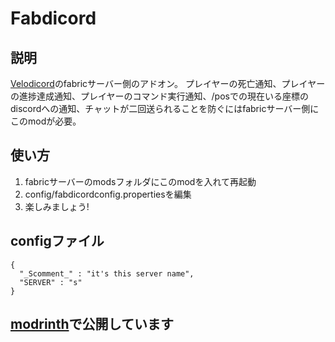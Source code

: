 # Fabdicord
## 説明
[Velodicord](https://modrinth.com/plugin/velodicord)のfabricサーバー側のアドオン。
プレイヤーの死亡通知、プレイヤーの進捗達成通知、プレイヤーのコマンド実行通知、/posでの現在いる座標のdiscordへの通知、チャットが二回送られることを防ぐにはfabricサーバー側にこのmodが必要。
## 使い方
1. fabricサーバーのmodsフォルダにこのmodを入れて再起動
1. config/fabdicordconfig.propertiesを編集
1. 楽しみましょう!
## configファイル
```
{
  "_Scomment_" : "it's this server name",
  "SERVER" : "s"
}
```
## [modrinth](https://modrinth.com/mod/fabdicord)で公開しています
